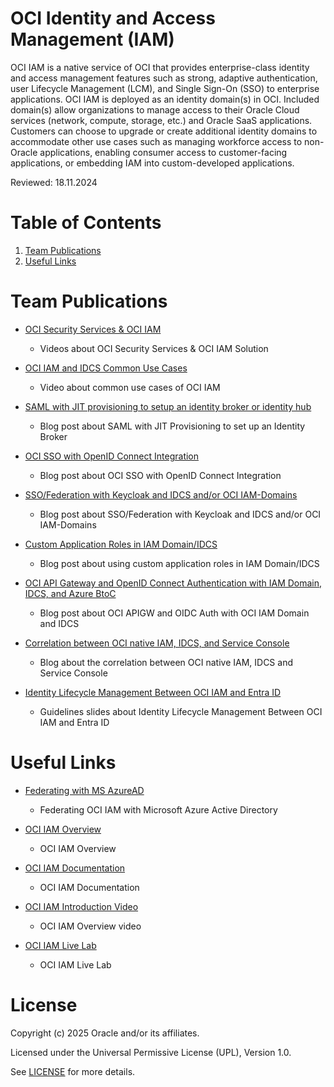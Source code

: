 # OCI Identity and Access Management (IAM)
 
OCI IAM is a native service of OCI that provides enterprise-class identity and access management features such as strong, adaptive authentication, user Lifecycle Management (LCM), and Single Sign-On (SSO) to enterprise applications. OCI IAM is deployed as an identity domain(s) in OCI. Included domain(s) allow organizations to manage access to their Oracle Cloud services (network, compute, storage, etc.) and Oracle SaaS applications. Customers can choose to upgrade or create additional identity domains to accommodate other use cases such as managing workforce access to non-Oracle applications, enabling consumer access to customer-facing applications, or embedding IAM into custom-developed applications.
 
Reviewed: 18.11.2024

# Table of Contents
 
1. [Team Publications](#team-publications)
2. [Useful Links](#useful-links)
 
# Team Publications

- [OCI Security Services & OCI IAM](https://www.oracle.com/europe/cloud/events/developer-coaching/on-demand/#security)
    - Videos about OCI Security Services & OCI IAM Solution
 
- [OCI IAM and IDCS Common Use Cases](https://www.youtube.com/watch?v=RiaPB8PaEjA)
    - Video about common use cases of OCI IAM

- [SAML with JIT provisioning to setup an identity broker or identity hub](  https://blogs.oracle.com/coretec/post/saml-with-just-in-time-provisioning-to-setup-an-identity-broker-or-identity-hub)
    - Blog post about SAML with JIT Provisioning to set up an Identity Broker

- [OCI SSO with OpenID Connect Integration](https://blogs.oracle.com/coretec/post/oci-sso-with-openid-connect-integration)
    - Blog post about OCI SSO with OpenID Connect Integration

- [SSO/Federation with Keycloak and IDCS and/or OCI IAM-Domains](https://blogs.oracle.com/coretec/post/ssofederation-with-keycloak-and-idcs-andor-oci-iam-domains)
    - Blog post about SSO/Federation with Keycloak and IDCS and/or OCI IAM-Domains
      
 - [Custom Application Roles in IAM Domain/IDCS](https://blogs.oracle.com/coretec/post/using-roles-in-iam-domainidcs-for-custom-applications)
    - Blog post about using custom application roles in IAM Domain/IDCS
 
  - [OCI API Gateway and OpenID Connect Authentication with IAM Domain, IDCS, and Azure BtoC](https://blogs.oracle.com/coretec/post/oci-api-gateway-and-openid-connect-authentication-with-iam-domain-idcs-and-azure-btoc)
    - Blog post about OCI APIGW and OIDC Auth with OCI IAM Domain and IDCS

  - [Correlation between OCI native IAM, IDCS, and Service Console](https://blogs.oracle.com/coretec/post/correlation-between-oci-native-iam-idcs-and-service-console)
    - Blog about the correlation between OCI native IAM, IDCS and Service Console

  - [Identity Lifecycle Management Between OCI IAM and Entra ID](https://github.com/oracle-devrel/technology-engineering/blob/a11ecf1dafeef1d00491ba575befc48e891377f8/cloud-infrastructure/infrastructure-security/iam/Identity%20Lifecycle%20Management%20Between%20OCI%20IAM%20and%20Entra%20ID.pdf)
    - Guidelines slides about Identity Lifecycle Management Between OCI IAM and Entra ID
 
# Useful Links
 
- [Federating with MS AzureAD](https://docs.oracle.com/en-us/iaas/Content/Identity/Tasks/federatingADFSazure.htm)
    - Federating OCI IAM with Microsoft Azure Active Directory
      
- [OCI IAM Overview](https://www.oracle.com/security/cloud-security/identity-cloud/)
    - OCI IAM Overview
      
- [OCI IAM Documentation](https://docs.oracle.com/en-us/iaas/Content/Identity/home.htm)
    - OCI IAM Documentation
      
- [OCI IAM Introduction Video](https://youtu.be/TUP9lIijNJQ)
    - OCI IAM Overview video
      
- [OCI IAM Live Lab](https://apexapps.oracle.com/pls/apex/r/dbpm/livelabs/view-workshop?wid=624&clear=RR,180&session=109961295889018)
    - OCI IAM Live Lab

      
# License

Copyright (c) 2025 Oracle and/or its affiliates.

Licensed under the Universal Permissive License (UPL), Version 1.0.

See [LICENSE](https://github.com/oracle-devrel/technology-engineering/blob/main/LICENSE) for more details.

